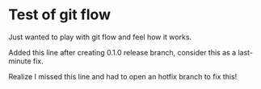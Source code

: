 # Test of git flow #
Just wanted to play with git flow and feel how it works.

Added this line after creating 0.1.0 release branch, consider this as a last-minute fix.

Realize I missed this line and had to open an hotfix branch to fix this!
